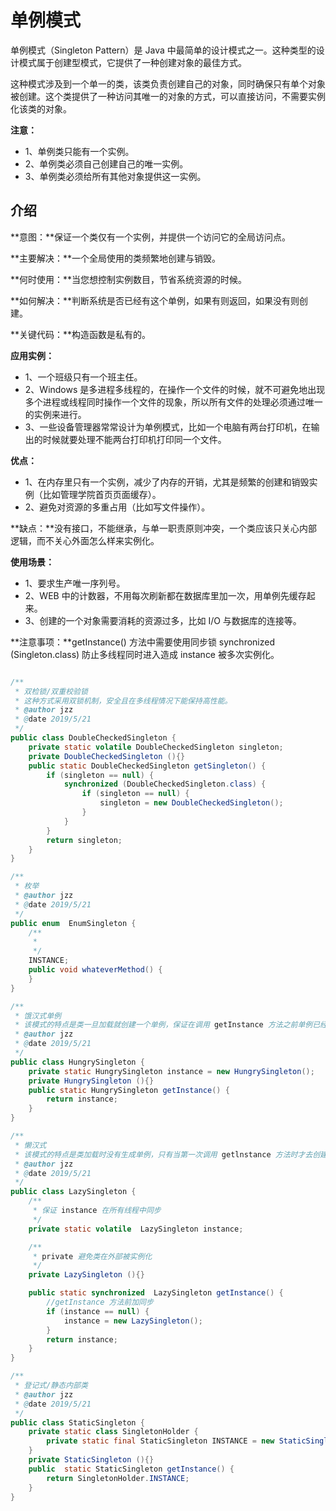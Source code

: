 # 单例模式

单例模式（Singleton Pattern）是 Java 中最简单的设计模式之一。这种类型的设计模式属于创建型模式，它提供了一种创建对象的最佳方式。

这种模式涉及到一个单一的类，该类负责创建自己的对象，同时确保只有单个对象被创建。这个类提供了一种访问其唯一的对象的方式，可以直接访问，不需要实例化该类的对象。

**注意：**

- 1、单例类只能有一个实例。
- 2、单例类必须自己创建自己的唯一实例。
- 3、单例类必须给所有其他对象提供这一实例。

## 介绍

**意图：**保证一个类仅有一个实例，并提供一个访问它的全局访问点。

**主要解决：**一个全局使用的类频繁地创建与销毁。

**何时使用：**当您想控制实例数目，节省系统资源的时候。

**如何解决：**判断系统是否已经有这个单例，如果有则返回，如果没有则创建。

**关键代码：**构造函数是私有的。

**应用实例：**

- 1、一个班级只有一个班主任。
- 2、Windows 是多进程多线程的，在操作一个文件的时候，就不可避免地出现多个进程或线程同时操作一个文件的现象，所以所有文件的处理必须通过唯一的实例来进行。
- 3、一些设备管理器常常设计为单例模式，比如一个电脑有两台打印机，在输出的时候就要处理不能两台打印机打印同一个文件。

**优点：**

- 1、在内存里只有一个实例，减少了内存的开销，尤其是频繁的创建和销毁实例（比如管理学院首页页面缓存）。
- 2、避免对资源的多重占用（比如写文件操作）。

**缺点：**没有接口，不能继承，与单一职责原则冲突，一个类应该只关心内部逻辑，而不关心外面怎么样来实例化。

**使用场景：**

- 1、要求生产唯一序列号。
- 2、WEB 中的计数器，不用每次刷新都在数据库里加一次，用单例先缓存起来。
- 3、创建的一个对象需要消耗的资源过多，比如 I/O 与数据库的连接等。

**注意事项：**getInstance() 方法中需要使用同步锁 synchronized (Singleton.class) 防止多线程同时进入造成 instance 被多次实例化。

```java

/**
 * 双检锁/双重校验锁
 * 这种方式采用双锁机制，安全且在多线程情况下能保持高性能。
 * @author jzz
 * @date 2019/5/21
 */
public class DoubleCheckedSingleton {
    private static volatile DoubleCheckedSingleton singleton;
    private DoubleCheckedSingleton (){}
    public static DoubleCheckedSingleton getSingleton() {
        if (singleton == null) {
            synchronized (DoubleCheckedSingleton.class) {
                if (singleton == null) {
                    singleton = new DoubleCheckedSingleton();
                }
            }
        }
        return singleton;
    }
}

/**
 * 枚举
 * @author jzz
 * @date 2019/5/21
 */
public enum  EnumSingleton {
    /**
     *
     */
    INSTANCE;
    public void whateverMethod() {
    }
}

/**
 * 饿汉式单例
 * 该模式的特点是类一旦加载就创建一个单例，保证在调用 getInstance 方法之前单例已经存在了。
 * @author jzz
 * @date 2019/5/21
 */
public class HungrySingleton {
    private static HungrySingleton instance = new HungrySingleton();
    private HungrySingleton (){}
    public static HungrySingleton getInstance() {
        return instance;
    }
}

/**
 * 懒汉式
 * 该模式的特点是类加载时没有生成单例，只有当第一次调用 getlnstance 方法时才去创建这个单例。
 * @author jzz
 * @date 2019/5/21
 */
public class LazySingleton {
    /**
     * 保证 instance 在所有线程中同步
     */
    private static volatile  LazySingleton instance;

    /**
     * private 避免类在外部被实例化
     */
    private LazySingleton (){}

    public static synchronized  LazySingleton getInstance() {
        //getInstance 方法前加同步
        if (instance == null) {
            instance = new LazySingleton();
        }
        return instance;
    }
}

/**
 * 登记式/静态内部类
 * @author jzz
 * @date 2019/5/21
 */
public class StaticSingleton {
    private static class SingletonHolder {
        private static final StaticSingleton INSTANCE = new StaticSingleton();
    }
    private StaticSingleton (){}
    public  static StaticSingleton getInstance() {
        return SingletonHolder.INSTANCE;
    }
}

```

